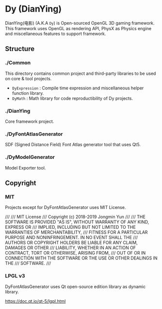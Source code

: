 # Dy (DianYing)

DianYing(电影) (A.K.A `Dy`) is Open-sourced OpenGL 3D gaming framework. This framework uses OpenGL as rendering API, PhysX as Physics engine and miscellaneous features to support framework.

## Structure

### ./Common

This directory contains common project and third-party libraries to be used on core & tool projects.

* `DyExpression` : Compile time expression and miscellaneous helper function library.
* `DyMath` : Math library for code reproductibility of Dy projects.

### ./DianYing

Core framework project.

### ./DyFontAtlasGenerator

SDF (Signed Distance Field) Font Atlas generator tool that uses Qt5.

### ./DyModelGenerator

Model Exporter tool.

## Copyright

### MIT

Projects except for DyFontAtlasGenerator uses MIT License.

///
/// MIT License
/// Copyright (c) 2018-2019 Jongmin Yun
///
/// THE SOFTWARE IS PROVIDED "AS IS", WITHOUT WARRANTY OF ANY KIND, EXPRESS OR
/// IMPLIED, INCLUDING BUT NOT LIMITED TO THE WARRANTIES OF MERCHANTABILITY,
/// FITNESS FOR A PARTICULAR PURPOSE AND NONINFRINGEMENT. IN NO EVENT SHALL THE
/// AUTHORS OR COPYRIGHT HOLDERS BE LIABLE FOR ANY CLAIM, DAMAGES OR OTHER
/// LIABILITY, WHETHER IN AN ACTION OF CONTRACT, TORT OR OTHERWISE, ARISING FROM,
/// OUT OF OR IN CONNECTION WITH THE SOFTWARE OR THE USE OR OTHER DEALINGS IN THE
/// SOFTWARE.
///

### LPGL v3

DyFontAtlasGenerator uses Qt open-source edition library as dynamic library.

https://doc.qt.io/qt-5/lgpl.html
